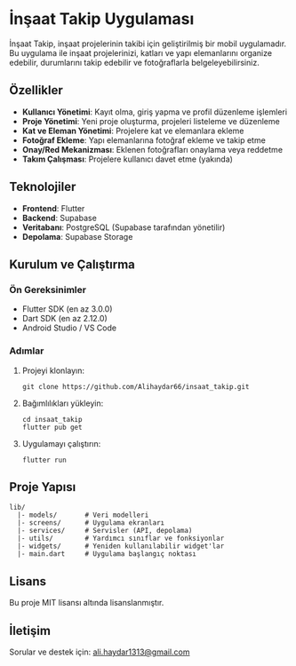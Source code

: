# İnşaat Takip Uygulaması

İnşaat Takip, inşaat projelerinin takibi için geliştirilmiş bir mobil uygulamadır. Bu uygulama ile inşaat projelerinizi, katları ve yapı elemanlarını organize edebilir, durumlarını takip edebilir ve fotoğraflarla belgeleyebilirsiniz.

## Özellikler

- **Kullanıcı Yönetimi**: Kayıt olma, giriş yapma ve profil düzenleme işlemleri
- **Proje Yönetimi**: Yeni proje oluşturma, projeleri listeleme ve düzenleme
- **Kat ve Eleman Yönetimi**: Projelere kat ve elemanlara ekleme
- **Fotoğraf Ekleme**: Yapı elemanlarına fotoğraf ekleme ve takip etme
- **Onay/Red Mekanizması**: Eklenen fotoğrafları onaylama veya reddetme
- **Takım Çalışması**: Projelere kullanıcı davet etme (yakında)

## Teknolojiler

- **Frontend**: Flutter
- **Backend**: Supabase
- **Veritabanı**: PostgreSQL (Supabase tarafından yönetilir)
- **Depolama**: Supabase Storage

## Kurulum ve Çalıştırma

### Ön Gereksinimler

- Flutter SDK (en az 3.0.0)
- Dart SDK (en az 2.12.0)
- Android Studio / VS Code

### Adımlar

1. Projeyi klonlayın:
   ```
   git clone https://github.com/Alihaydar66/insaat_takip.git
   ```

2. Bağımlılıkları yükleyin:
   ```
   cd insaat_takip
   flutter pub get
   ```


3. Uygulamayı çalıştırın:
   ```
   flutter run
   ```

## Proje Yapısı

```
lib/
  |- models/       # Veri modelleri
  |- screens/      # Uygulama ekranları
  |- services/     # Servisler (API, depolama)
  |- utils/        # Yardımcı sınıflar ve fonksiyonlar
  |- widgets/      # Yeniden kullanılabilir widget'lar
  |- main.dart     # Uygulama başlangıç noktası
```

## Lisans

Bu proje MIT lisansı altında lisanslanmıştır.

## İletişim

Sorular ve destek için: ali.haydar1313@gmail.com
